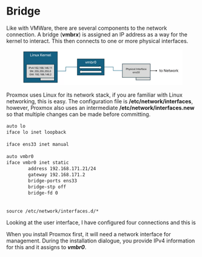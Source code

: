 # Bridge

Like with VMWare, there are several components to the network connection. A bridge (**vmbr**_**x**_) is assigned an IP address as a way for the kernel to interact. This then connects to one or more physical interfaces.

<figure><img src="../../.gitbook/assets/image (21).png" alt=""><figcaption></figcaption></figure>

Proxmox uses Linux for its network stack, if you are familiar with Linux networking, this is easy. The configuration file is **/etc/network/interfaces**, however, Proxmox also uses an intermediate **/etc/network/interfaces.new** so that multiple changes can be made before committing.

```
auto lo
iface lo inet loopback

iface ens33 inet manual

auto vmbr0
iface vmbr0 inet static
        address 192.168.171.21/24
        gateway 192.168.171.2
        bridge-ports ens33
        bridge-stp off
        bridge-fd 0


source /etc/network/interfaces.d/*
```

Looking at the user interface, I have configured four connections and this is

When you install Proxmox first, it will need a network interface for management. During the installation dialogue, you provide IPv4 information for this and it assigns to _**vmbr0**_.
